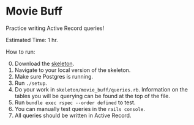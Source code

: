 # Movie Buff

Practice writing Active Record queries!

Estimated Time: 1 hr.

How to run:

0.  Download the [skeleton](./skeleton.zip?raw=true).
0.  Navigate to your local version of the skeleton.
0.	Make sure Postgres is running.
0.	Run `./setup`.
0.  Do your work in `skeleton/movie_buff/queries.rb`. Information on the tables you will be querying can be found at the top of the file.
0.  Run `bundle exec rspec --order defined` to test.
0.  You can manually test queries in the `rails console`.
0.  All queries should be written in Active Record.
